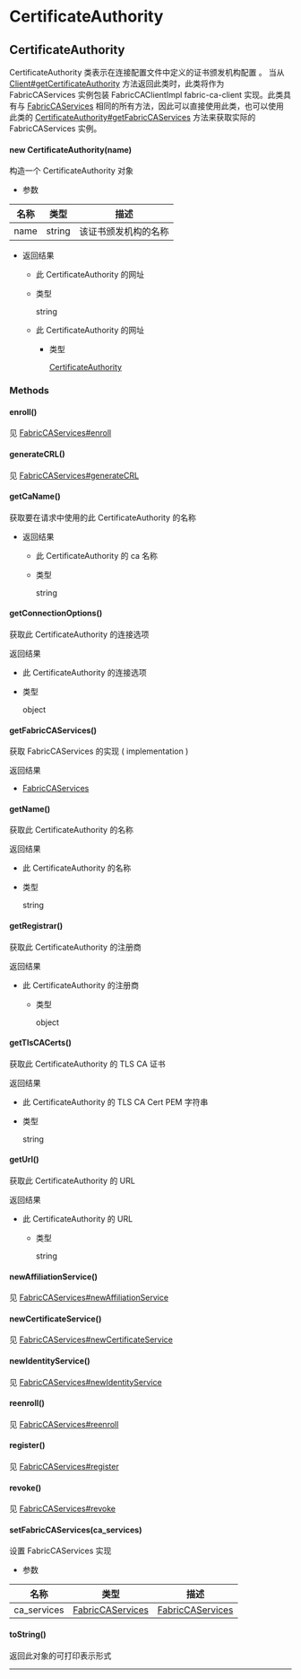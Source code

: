 # CertificateAuthority

## CertificateAuthority

CertificateAuthority 类表示在连接配置文件中定义的证书颁发机构配置 。 当从 [Client#getCertificateAuthority](https://hyperledger.github.io/fabric-sdk-node/release-1.4/Client.html#getCertificateAuthority) 方法返回此类时，此类将作为 FabricCAServices 实例包装 FabricCAClientImpl fabric-ca-client 实现。此类具有与 [FabricCAServices](https://hyperledger.github.io/fabric-sdk-node/release-1.4/FabricCAServices.html) 相同的所有方法，因此可以直接使用此类，也可以使用此类的 [CertificateAuthority#getFabricCAServices](https://hyperledger.github.io/fabric-sdk-node/release-1.4/CertificateAuthority.html#getFabricCAServices) 方法来获取实际的 FabricCAServices 实例。

#### new CertificateAuthority(name)

构造一个 CertificateAuthority 对象

- 参数

| 名称 | 类型   | 描述                 |
| ---- | ------ | -------------------- |
| name | string | 该证书颁发机构的名称 |

- 返回结果

  - 此 CertificateAuthority 的网址

  - 类型

    string

  - 此 CertificateAuthority 的网址

    - 类型

      [CertificateAuthority](https://hyperledger.github.io/fabric-sdk-node/release-1.4/CertificateAuthority.html)

### Methods

#### enroll()

见 [FabricCAServices#enroll](https://hyperledger.github.io/fabric-sdk-node/release-1.4/FabricCAServices.html#enroll)

#### generateCRL()

见 [FabricCAServices#generateCRL](https://hyperledger.github.io/fabric-sdk-node/release-1.4/FabricCAServices.html#generateCRL)

#### getCaName()

获取要在请求中使用的此 CertificateAuthority 的名称

- 返回结果

  - 此 CertificateAuthority 的 ca 名称

  - 类型

    string

#### getConnectionOptions()

获取此 CertificateAuthority 的连接选项

返回结果

- 此 CertificateAuthority 的连接选项

- 类型

  object

#### getFabricCAServices()

获取 FabricCAServices 的实现 ( implementation )

返回结果

- [FabricCAServices](https://hyperledger.github.io/fabric-sdk-node/release-1.4/FabricCAServices.html)

#### getName()

获取此 CertificateAuthority 的名称

返回结果

- 此 CertificateAuthority 的名称

- 类型

  string

#### getRegistrar()

获取此 CertificateAuthority 的注册商

返回结果

- 此 CertificateAuthority 的注册商

  - 类型

    object

#### getTlsCACerts()

获取此 CertificateAuthority 的 TLS CA 证书

返回结果

- 此 CertificateAuthority 的 TLS CA Cert PEM 字符串

- 类型

  string

#### getUrl()

获取此 CertificateAuthority 的 URL

返回结果

- 此 CertificateAuthority 的 URL

  - 类型

    string

#### newAffiliationService()

见 [FabricCAServices#newAffiliationService](https://hyperledger.github.io/fabric-sdk-node/release-1.4/FabricCAServices.html#newAffiliationService)

#### newCertificateService()

见 [FabricCAServices#newCertificateService](https://hyperledger.github.io/fabric-sdk-node/release-1.4/FabricCAServices.html#newCertificateService)

#### newIdentityService()

见 [FabricCAServices#newIdentityService](https://hyperledger.github.io/fabric-sdk-node/release-1.4/FabricCAServices.html#newIdentityService)

#### reenroll()

见 [FabricCAServices#reenroll](https://hyperledger.github.io/fabric-sdk-node/release-1.4/FabricCAServices.html#reenroll)

#### register()

见 [FabricCAServices#register](https://hyperledger.github.io/fabric-sdk-node/release-1.4/FabricCAServices.html#register)

#### revoke()

见 [FabricCAServices#revoke](https://hyperledger.github.io/fabric-sdk-node/release-1.4/FabricCAServices.html#revoke)

#### setFabricCAServices(ca_services)

设置 FabricCAServices 实现

- 参数

| 名称        | 类型                                                                                                | 描述                                                                                                |
| ----------- | --------------------------------------------------------------------------------------------------- | --------------------------------------------------------------------------------------------------- |
| ca_services | [FabricCAServices](https://hyperledger.github.io/fabric-sdk-node/release-1.4/FabricCAServices.html) | [FabricCAServices](https://hyperledger.github.io/fabric-sdk-node/release-1.4/FabricCAServices.html) |

#### toString()

返回此对象的可打印表示形式

---
